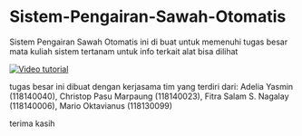 # Sistem-Pengairan-Sawah-Otomatis
Sistem Pengairan Sawah Otomatis ini di buat untuk memenuhi tugas besar mata kuliah sistem tertanam untuk info terkait alat bisa dilihat 

[![Video tutorial](http://img.youtube.com/vi/lLsy1yIjj84/0.jpg)](http://www.youtube.com/watch?v=lLsy1yIjj84 "SISTEM IRIGASI SAWAH OTOMATIS | SISTEM TERTANAM")

  
tugas besar ini dibuat dengan kerjasama tim yang terdiri dari:
Adelia Yasmin (118140040), Christop Pasu Marpaung (118140023), Fitra Salam S. Nagalay (118140006), Mario Oktavianus (118130099)

terima kasih 
